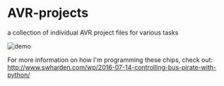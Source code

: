 # AVR-projects
a collection of individual AVR project files for various tasks

![demo](http://www.swharden.com/wp/wp-content/uploads/2016/07/IMG_7092-1-1-1024x768.jpg)

For more information on how I'm programming these chips, check out: 
http://www.swharden.com/wp/2016-07-14-controlling-bus-pirate-with-python/
